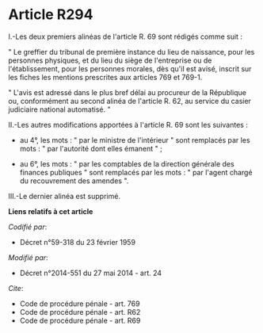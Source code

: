 # Article R294

I.-Les deux premiers alinéas de l'article R. 69 sont rédigés comme suit : 

" Le greffier du tribunal de première instance du lieu de naissance, pour les personnes physiques, et du lieu du siège de
l'entreprise ou de l'établissement, pour les personnes morales, dès qu'il est avisé, inscrit sur les fiches les mentions
prescrites aux articles 769 et 769-1. 

" L'avis est adressé dans le plus bref délai au procureur de la République ou, conformément au second alinéa de l'article R.
62, au service du casier judiciaire national automatisé. " 

II.-Les autres modifications apportées à l'article R. 69 sont les suivantes :

- au 4°, les mots : " par le ministre de l'intérieur " sont remplacés par les mots : " par l'autorité dont elles émanent " ;

- au 6°, les mots : "              par les comptables de la direction générale des finances publiques " sont remplacés par
les mots : " par l'agent chargé du recouvrement des amendes ". 

III.-Le dernier alinéa est supprimé.

**Liens relatifs à cet article**

_Codifié par_:

  - Décret n°59-318 du 23 février 1959

_Modifié par_:

  - Décret n°2014-551 du 27 mai 2014 - art. 24

_Cite_:

  - Code de procédure pénale - art. 769
  - Code de procédure pénale - art. R62
  - Code de procédure pénale - art. R69
